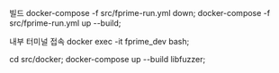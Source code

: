  빌드
docker-compose -f src/fprime-run.yml down; 
docker-compose -f src/fprime-run.yml up --build;

 내부 터미널 접속
docker exec -it fprime_dev bash; 


cd src/docker; docker-compose up --build libfuzzer;